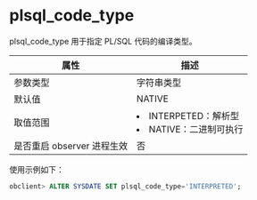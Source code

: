 plsql_code_type 
====================================

plsql_code_type 用于指定 PL/SQL 代码的编译类型。


|        属性        |                                                            描述                                                            |
|------------------|--------------------------------------------------------------------------------------------------------------------------|
| 参数类型             | 字符串类型                                                                                                                    |
| 默认值              | NATIVE                                                                                                                   |
| 取值范围             | <li> INTERPETED：解析型   <li> NATIVE：二进制可执行    |
| 是否重启 observer 进程生效 | 否                                                                                                                        |



使用示例如下：

```sql
obclient> ALTER SYSDATE SET plsql_code_type='INTERPRETED';
```


